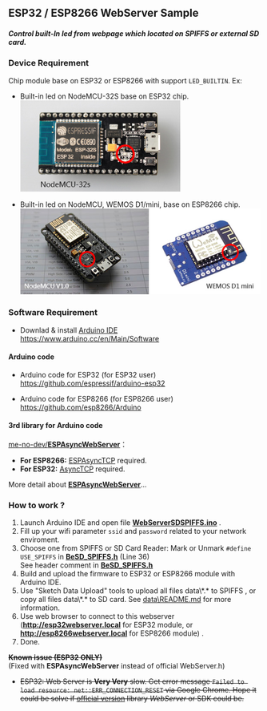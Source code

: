 ## ESP32 / ESP8266 WebServer Sample  
##### Control built-In led from webpage which located on SPIFFS or external SD card. #####

### Device Requirement

Chip module base on ESP32 or ESP8266 with support `LED_BUILTIN`. Ex: 
- Built-in led on NodeMCU-32S base on ESP32 chip. <br>
![Image of ESP32](data/esp32base.jpg)

- Built-in led on NodeMCU, WEMOS D1/mini, base on ESP8266 chip.<br>
![Image of ESP8266](data/esp8266base.jpg)<br>
   
### Software Requirement
- Downlad & install [Arduino IDE](https://www.arduino.cc/en/Main/Software)<br>
https://www.arduino.cc/en/Main/Software

#### Arduino code
- Arduino code for ESP32 (for ESP32 user)<br>
https://github.com/espressif/arduino-esp32 <br>

- Arduino code for ESP8266 (for ESP8266 user)<br>
https://github.com/esp8266/Arduino

#### 3rd library for Arduino code
[me-no-dev/**ESPAsyncWebServer**](https://github.com/me-no-dev/ESPAsyncWebServer)：
- **For ESP8266:** [ESPAsyncTCP](https://github.com/me-no-dev/ESPAsyncTCP) required.
- **For ESP32:** [AsyncTCP](https://github.com/me-no-dev/AsyncTCP) required.  

More detail about [**ESPAsyncWebServer**](https://github.com/me-no-dev/ESPAsyncWebServer)...

### How to work ?
1. Launch Arduino IDE and open file [**WebServerSDSPIFFS.ino**](https://github.com/benjenq/WebServerSDSPIFFS/blob/master/WebServerSDSPIFFS.ino) . 
2. Fill up your wifi parameter `ssid` and `password` related to your network enviroment.
3. Choose one from SPIFFS or SD Card Reader:
   Mark or Unmark `#define USE_SPIFFS` in [**BeSD_SPIFFS.h**](https://github.com/benjenq/WebServerSDSPIFFS/blob/master/BeSD_SPIFFS.h) (Line 36)<br>
   See header comment in [**BeSD_SPIFFS.h**](https://github.com/benjenq/WebServerSDSPIFFS/blob/master/BeSD_SPIFFS.h)
4. Build and upload the firmware to ESP32 or ESP8266 module with Arduino IDE.
5. Use "Sketch Data Upload" tools to upload all files data\\\*.\* to SPIFFS , or copy all files data\\\*.\* to SD card. See [data\\README.md](https://github.com/benjenq/WebServerSDSPIFFS/blob/master/data/README.md) for more information.
6. Use web browser to connect to this webserver (**http://esp32webserver.local** for ESP32 module, or **http://esp8266webserver.local** for ESP8266 module) . 
7. Done.

**~~Known issue (ESP32 ONLY)~~**  
(Fixed with **ESPAsyncWebServer** instead of official WebServer.h)
- ~~ESP32: Web Server is **Very Very** slow. Get error message ``Failed to load resource: net::ERR_CONNECTION_RESET`` via Google Chrome. Hope it could be solve if [official version](https://github.com/espressif/arduino-esp32) library *WebServer* or SDK could be.~~


